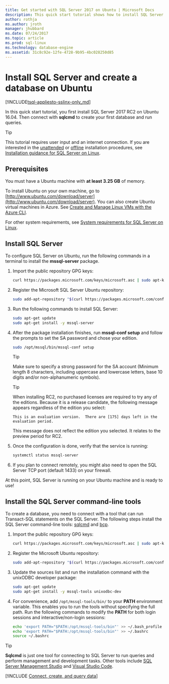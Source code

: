 ```yaml
---
title: Get started with SQL Server 2017 on Ubuntu | Microsoft Docs
description: This quick start tutorial shows how to install SQL Server 2017 on Ubuntu and then create and query a database with sqlcmd.
author: rothja
ms.author: jroth
manager: jhubbard
ms.date: 07/24/2017
ms.topic: article
ms.prod: sql-linux
ms.technology: database-engine
ms.assetid: 31c8c92e-12fe-4728-9b95-4bc028250d85
---
```

# Install SQL Server and create a database on Ubuntu

[!INCLUDE[tsql-appliesto-sslinx-only_md](../../docs/includes/tsql-appliesto-sslinx-only_md.md)]

In this quick start tutorial, you first install SQL Server 2017 RC2 on Ubuntu 16.04. Then connect with **sqlcmd** to create your first database and run queries.

> [!TIP]
> This tutorial requires user input and an internet connection. If you are interested in the [unattended](sql-server-linux-setup.md#unattended) or [offline](sql-server-linux-setup.md#offline) installation procedures, see [Installation guidance for SQL Server on Linux](sql-server-linux-setup.md).

## Prerequisites

You must have a Ubuntu machine with **at least 3.25 GB** of memory.

To install Ubuntu on your own machine, go to [http://www.ubuntu.com/download/server](http://www.ubuntu.com/download/server). You can also create Ubuntu virtual machines in Azure. See [Create and Manage Linux VMs with the Azure CLI](https://docs.microsoft.com/azure/virtual-machines/linux/tutorial-manage-vm).

For other system requirements, see [System requirements for SQL Server on Linux](sql-server-linux-setup.md#system).

## <a id="install"></a>Install SQL Server

To configure SQL Server on Ubuntu, run the following commands in a terminal to install the **mssql-server** package.

1. Import the public repository GPG keys:

   ```bash
   curl https://packages.microsoft.com/keys/microsoft.asc | sudo apt-key add -
   ```

1. Register the Microsoft SQL Server Ubuntu repository:

   ```bash
   sudo add-apt-repository "$(curl https://packages.microsoft.com/config/ubuntu/16.04/mssql-server.list)"
   ```

1. Run the following commands to install SQL Server:

   ```bash
   sudo apt-get update
   sudo apt-get install -y mssql-server
   ```

1. After the package installation finishes, run **mssql-conf setup** and follow the prompts to set the SA password and chose your edition.

   ```bash
   sudo /opt/mssql/bin/mssql-conf setup
   ```

   > [!TIP]
   > Make sure to specify a strong password for the SA account (Minimum length 8 characters, including uppercase and lowercase letters, base 10 digits and/or non-alphanumeric symbols).

   > [!TIP]
   > When installing RC2, no purchased licenses are required to try any of the editions. Because it is a release candidate, the following message appears regardless of the edition you select:
   >
   > `This is an evaluation version.  There are [175] days left in the evaluation period.`
   >
   > This message does not reflect the edition you selected. It relates to the preview period for RC2.

1. Once the configuration is done, verify that the service is running:

   ```bash
   systemctl status mssql-server
   ```

1. If you plan to connect remotely, you might also need to open the SQL Server TCP port (default 1433) on your firewall.

At this point, SQL Server is running on your Ubuntu machine and is ready to use!

## <a id="tools"></a>Install the SQL Server command-line tools

To create a database, you need to connect with a tool that can run Transact-SQL statements on the SQL Server. The following steps install the SQL Server command-line tools: [sqlcmd](../tools/sqlcmd-utility.md) and [bcp](../tools/bcp-utility.md).

1. Import the public repository GPG keys:

   ```bash
   curl https://packages.microsoft.com/keys/microsoft.asc | sudo apt-key add -
   ```

1. Register the Microsoft Ubuntu repository:

   ```bash
   sudo add-apt-repository "$(curl https://packages.microsoft.com/config/ubuntu/16.04/prod.list)"
   ```

1. Update the sources list and run the installation command with the unixODBC developer package:

   ```bash
   sudo apt-get update
   sudo apt-get install -y mssql-tools unixodbc-dev
   ```

1. For convenience, add `/opt/mssql-tools/bin/` to your **PATH** environment variable. This enables you to run the tools without specifying the full path. Run the following commands to modify the **PATH** for both login sessions and interactive/non-login sessions:

   ```bash
   echo 'export PATH="$PATH:/opt/mssql-tools/bin"' >> ~/.bash_profile
   echo 'export PATH="$PATH:/opt/mssql-tools/bin"' >> ~/.bashrc
   source ~/.bashrc
   ```

> [!TIP]
> **Sqlcmd** is just one tool for connecting to SQL Server to run queries and perform management and development tasks. Other tools include [SQL Server Management Studio](sql-server-linux-develop-use-ssms.md) and [Visual Studio Code](sql-server-linux-develop-use-vscode.md).

[!INCLUDE [Connect, create, and query data](../includes/sql-linux-quickstart-connect-query.md)]